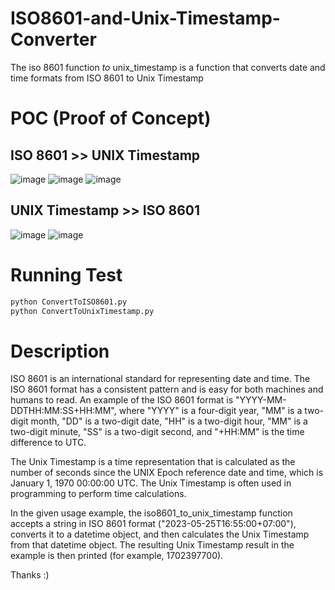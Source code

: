 # ISO8601-and-Unix-Timestamp-Converter
The iso 8601 function _to_ unix_timestamp is a function that converts date and time formats from ISO 8601 to Unix Timestamp

# POC (Proof of Concept)
## ISO 8601 >> UNIX Timestamp
![image](https://github.com/isthofa-source/ISO8601-to-Unix-Timestamp/assets/75401288/4f860ff5-4c66-4c25-9ac9-527a9f0de705)
![image](https://github.com/isthofa-source/ISO8601-to-Unix-Timestamp/assets/75401288/f7c3fb1b-d400-462d-9a95-35f266ed150a)
![image](https://github.com/isthofa-source/ISO8601-to-Unix-Timestamp/assets/75401288/5f7a6df3-68f0-4a5d-8ce2-5c294aa8afcf)

## UNIX Timestamp >> ISO 8601
![image](https://github.com/isthofa-source/ISO8601-to-Unix-Timestamp/assets/75401288/9d84efb3-876a-480c-8748-aa62a9f6d01f)
![image](https://github.com/isthofa-source/ISO8601-to-Unix-Timestamp/assets/75401288/8d3035d7-97fe-4e9d-8630-67ccea136cf9)

# Running Test
```py
python ConvertToISO8601.py
python ConvertToUnixTimestamp.py
```

# Description
ISO 8601 is an international standard for representing date and time. The ISO 8601 format has a consistent pattern and is easy for both machines and humans to read. An example of the ISO 8601 format is "YYYY-MM-DDTHH:MM:SS+HH:MM", where "YYYY" is a four-digit year, "MM" is a two-digit month, "DD" is a two-digit date, "HH" is a two-digit hour, "MM" is a two-digit minute, "SS" is a two-digit second, and "+HH:MM" is the time difference to UTC.

The Unix Timestamp is a time representation that is calculated as the number of seconds since the UNIX Epoch reference date and time, which is January 1, 1970 00:00:00 UTC. The Unix Timestamp is often used in programming to perform time calculations.

In the given usage example, the iso8601_to_unix_timestamp function accepts a string in ISO 8601 format ("2023-05-25T16:55:00+07:00"), converts it to a datetime object, and then calculates the Unix Timestamp from that datetime object. The resulting Unix Timestamp result in the example is then printed (for example, 1702397700).

Thanks :)
